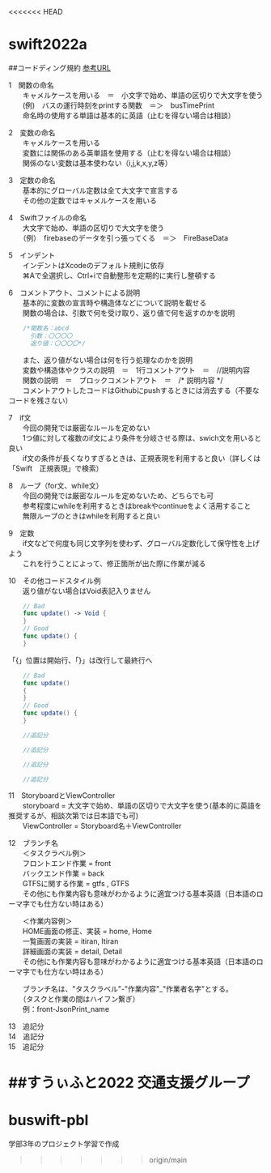 <<<<<<< HEAD

# swift2022a
##コードディング規約
[参考URL](https://trinitas.tech/2021/02/03/1007/)<br>

1　関数の命名<br>
　　キャメルケースを用いる　＝　小文字で始め、単語の区切りで大文字を使う<br>
　　(例)　バスの運行時刻をprintする関数　＝＞　busTimePrint　<br>
　　命名時の使用する単語は基本的に英語（止むを得ない場合は相談）<br>
  
2　変数の命名<br>
　　キャメルケースを用いる<br>
　　変数には関係のある英単語を使用する（止むを得ない場合は相談）<br>
　　関係のない変数は基本使わない（i,j,k,x,y,z等）<br>

3　定数の命名<br>
　　基本的にグローバル定数は全て大文字で宣言する<br>
　　その他の定数ではキャメルケースを用いる<br>

4　Swiftファイルの命名<br>
　　大文字で始め、単語の区切りで大文字を使う<br>
　　（例）　firebaseのデータを引っ張ってくる　＝＞　FireBaseData<br>

5　インデント<br>
　　インデントはXcodeのデフォルト規則に依存<br>
　　⌘Aで全選択し、Ctrl+iで自動整形を定期的に実行し整頓する<br>

6　コメントアウト、コメントによる説明<br>
　　基本的に変数の宣言時や構造体などについて説明を載せる<br>
　　関数の場合は、引数で何を受け取り、返り値で何を返すのかを説明<br>
```swift
    /*関数名：abcd
      引数：〇〇〇〇
      返り値：〇〇〇〇*/
```    
　　また、返り値がない場合は何を行う処理なのかを説明<br>
　　変数や構造体やクラスの説明　＝　1行コメントアウト　＝　//説明内容<br>
　　関数の説明　＝　ブロックコメントアウト　＝　/* 説明内容 */<br>
　　コメントアウトしたコードはGithubにpushするときには消去する（不要なコードを残さない）<br>

7　if文<br>
　　今回の開発では厳密なルールを定めない<br>
　　1つ値に対して複数のif文により条件を分岐させる際は、swich文を用いると良い<br>
　　if文の条件が長くなりすぎるときは、正規表現を利用すると良い（詳しくは「Swift　正規表現」で検索）<br>

8　ループ（for文、while文）<br>
　　今回の開発では厳密なルールを定めないため、どちらでも可<br>
　　参考程度にwhileを利用するときはbreakやcontinueをよく活用すること<br>
　　無限ループのときはwhileを利用すると良い<br>

9　定数<br>
　　if文などで何度も同じ文字列を使わず、グローバル定数化して保守性を上げよう<br>
　　これを行うことによって、修正箇所が出た際に作業が減る<br>

10　その他コードスタイル例<br>
　　返り値がない場合はVoid表記入りません<br>

```swift
    // Bad
    func update() -> Void {
    }
    // Good
    func update() {
    }
```
  「{」位置は開始行、「}」は改行して最終行へ<br>

```swift
    // Bad
    func update() 
    {
    }
    // Good
    func update() {
    }
```
```swift
    //追記分
```
```swift
    //追記分
```
```swift
    //追記分
```
```swift
    //追記分
```

11　StoryboardとViewController<br>
　　storyboard = 大文字で始め、単語の区切りで大文字を使う(基本的に英語を推奨するが、相談次第では日本語でも可)<br>
　　ViewController = Storyboard名＋ViewController<br>
  
12　ブランチ名<br>
　　＜タスクラベル例＞<br>
　　フロントエンド作業 = front<br>
　　バックエンド作業 = back<br>
　　GTFSに関する作業 = gtfs , GTFS<br>
　　その他にも作業内容も意味がわかるように適宜つける基本英語（日本語のローマ字でも仕方ない時はある）<br>
  
　　＜作業内容例＞<br>
　　HOME画面の修正、実装 = home, Home<br>
　　一覧画面の実装 = itiran, Itiran<br>
　　詳細画面の実装 = detail, Detail<br>
　　その他にも作業内容も意味がわかるように適宜つける基本英語（日本語のローマ字でも仕方ない時はある）<br>
  
　　ブランチ名は、"タスクラベル"-"作業内容"_"作業者名字"とする。<br>
　　（タスクと作業の間はハイフン繋ぎ）<br>
　　例：front-JsonPrint_name<br>
  
13　追記分<br>
14　追記分<br>
15　追記分<br>
    

##すうぃふと2022 交通支援グループ
=======
# buswift-pbl
学部3年のプロジェクト学習で作成
>>>>>>> origin/main
